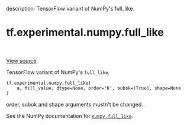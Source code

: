 description: TensorFlow variant of NumPy's full_like.

<div itemscope itemtype="http://developers.google.com/ReferenceObject">
<meta itemprop="name" content="tf.experimental.numpy.full_like" />
<meta itemprop="path" content="Stable" />
</div>

# tf.experimental.numpy.full_like

<!-- Insert buttons and diff -->

<table class="tfo-notebook-buttons tfo-api nocontent" align="left">

</table>

<a target="_blank" href="/code/stable/tensorflow/python/ops/numpy_ops/np_array_ops.py">View source</a>



TensorFlow variant of NumPy's `full_like`.

<pre class="devsite-click-to-copy prettyprint lang-py tfo-signature-link">
<code>tf.experimental.numpy.full_like(
    a, fill_value, dtype=None, order=&#x27;K&#x27;, subok=(True), shape=None
)
</code></pre>



<!-- Placeholder for "Used in" -->

order, subok and shape arguments mustn't be changed.

See the NumPy documentation for [`numpy.full_like`](https://numpy.org/doc/1.16/reference/generated/numpy.full_like.html).